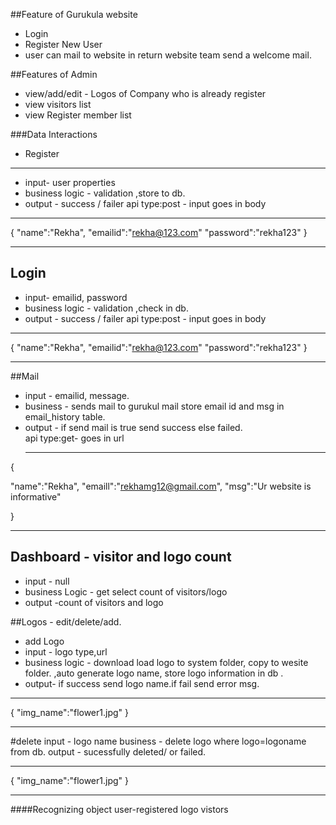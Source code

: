 ##Feature of Gurukula website
* Login
* Register New User
* user can mail to website in return website team send a welcome mail.

##Features of Admin

* view/add/edit -   Logos of Company who is already register
* view visitors list
* view Register member list

###Data Interactions
  * Register
  -----
 * input- user properties 
 * business logic - validation ,store to db.
 * output - success / failer
 api type:post - input goes in body
 ___
 
 {
      "name":"Rekha",
      "emailid":"rekha@123.com"
       "password":"rekha123"
       }
   ___
   
## Login 
  * input- emailid, password
  * business logic - validation ,check in  db.
  * output - success / failer
   api type:post - input goes in body
   ___
   {
     "name":"Rekha",
     "emailid":"rekha@123.com"
      "password":"rekha123"
      }
 ___
    
##Mail
 * input - emailid, message.
 * business - sends mail to gurukul mail
              store email id and msg in email_history table.
 * output -  if send mail is true send success else failed.             
  api type:get- goes in url
   ___
{   
 
"name":"Rekha",
  "emaill":"rekhamg12@gmail.com",
    "msg":"Ur website is informative"

}
 ___
 
 
## Dashboard - visitor and logo count 
  * input - null
  * business Logic - get select count of visitors/logo
  * output -count of visitors and logo
  
  
##Logos - edit/delete/add.
   * add Logo 
   * input - logo type,url
   * business logic - download load logo to system folder, copy to wesite folder.
                    ,auto generate logo name, store logo information in db .
   * output- if success send logo name.if fail send error msg.
  ___
    
   {
    "img_name":"flower1.jpg"
    }
  ___
    
#delete
  input - logo name
  business - delete logo where logo=logoname from db.
  output - sucessfully deleted/ or failed.
 ___
  {
      "img_name":"flower1.jpg"
      }
 ___
####Recognizing object
user-registered
logo
vistors
